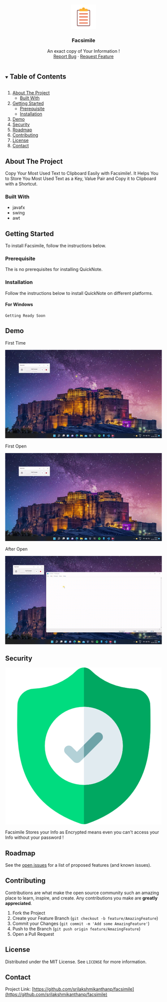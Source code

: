 <!--
 Copyright (c) 2021 Sri Lakshmi Kanthan P
 
 This software is released under the MIT License.
 https://opensource.org/licenses/MIT
-->

<!-- PROJECT LOGO -->
<br />
<p align="center">
  <a href="https://github.com/srilakshmikanthanp/facsimile">
    <img src="assets/images/logo.png" alt="Logo" width="80" height="80">
  </a>

  <h3 align="center">Facsimile</h3>

  <p align="center">
    An exact copy of Your Information !
    <br />
    <a href="https://github.com/srilakshmikanthanp/facsimile/issues">Report Bug</a>
    ·
    <a href="https://github.com/srilakshmikanthanp/facsimile/issues">Request Feature</a>
  </p>
</p>

<!-- TABLE OF CONTENTS -->
<details open="open">
  <summary><h2 style="display: inline-block">Table of Contents</h2></summary>
  <ol>
    <li>
      <a href="#about-the-project">About The Project</a>
      <ul>
        <li><a href="#built-with">Built With</a></li>
      </ul>
    </li>
    <li>
      <a href="#getting-started">Getting Started</a>
      <ul>
        <li><a href="#prerequisite">Prerequisite</a></li>
        <li><a href="#installation">Installation</a></li>
      </ul>
    </li>
    <li><a href="#demo">Demo</a></li>
    <li><a href="#security">Security</a></li>
    <li><a href="#roadmap">Roadmap</a></li>
    <li><a href="#contributing">Contributing</a></li>
    <li><a href="#license">License</a></li>
    <li><a href="#contact">Contact</a></li>
  </ol>
</details>


<!-- ABOUT THE PROJECT -->
## About The Project

Copy Your Most Used Text to Clipboard Easily with Facsimile!. It Helps You to Store You Most Used Text as a Key, Value Pair and Copy it to Clipboard with a Shortcut.


### Built With

* javafx
* swing
* awt

<!-- GETTING STARTED -->
## Getting Started

To install Facsimile, follow the instructions below.

### Prerequisite

The is no prerequisites for installing QuickNote.

### Installation

Follow the instructions below to install QuickNote on different platforms.

#### For Windows

    Getting Ready Soon

<!-- USAGE EXAMPLES -->
## Demo

First Time

![demo](/assets/images/FirstTime.gif)

First Open

![demo](/assets/images/FirstOpen.gif)

After Open

![demo](/assets/images/AfterOpen.gif)

## Security

![security](/assets/images/shield.png)

Facsimile Stores your Info as Encrypted means even you can't access your Info without your password !

<!-- ROADMAP -->
## Roadmap

See the [open issues](https://github.com/srilakshmikanthanp/facsimile/issues) for a list of proposed features (and known issues).

<!-- CONTRIBUTING -->
## Contributing

Contributions are what make the open source community such an amazing place to learn, inspire, and create. Any contributions you make are **greatly appreciated**.

1. Fork the Project
2. Create your Feature Branch (`git checkout -b feature/AmazingFeature`)
3. Commit your Changes (`git commit -m 'Add some AmazingFeature'`)
4. Push to the Branch (`git push origin feature/AmazingFeature`)
5. Open a Pull Request

<!-- LICENSE -->
## License

Distributed under the MIT License. See `LICENSE` for more information.

<!-- CONTACT -->
## Contact

Project Link: [https://github.com/srilakshmikanthanp/facsimile](https://github.com/srilakshmikanthanp/facsimile)
